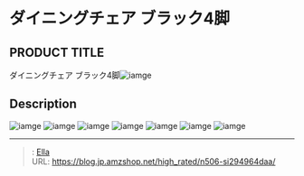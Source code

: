 # ダイニングチェア ブラック4脚


## PRODUCT TITLE 

ダイニングチェア ブラック4脚![iamge](https://b2bfiles1.gigab2b.cn/image/wkseller/7404/餐桌椅/20210711_8612def53e0442b8b9801437a1db6495.jpg)

## Description











![iamge](https://b2bfiles1.gigab2b.cn/image/wkseller/7404/餐桌椅/20210711_322857a713c429cc48dff77bbafd1f3f.jpg)
![iamge](https://b2bfiles1.gigab2b.cn/image/wkseller/7404/餐桌椅/20210711_7299b3cc236e15e3d5a71bbe80f8e4d4.jpg)
![iamge](https://b2bfiles1.gigab2b.cn/image/wkseller/7404/餐桌椅/20210711_742cbb4ee40b70b10f9cf105fd0ab891.jpg)
![iamge](https://b2bfiles1.gigab2b.cn/image/wkseller/7404/餐桌椅/20210711_934f9133a2d80596ccf06a4420a48aeb.jpg)
![iamge](https://b2bfiles1.gigab2b.cn/image/wkseller/7404/餐桌椅/20210711_8161a15f2ee20e7b635e2595e7ba4ebc.jpg)
![iamge](nan)
![iamge](nan)


---

> : [Ella](https://blog.jp.amzshop.net/)  
> URL: https://blog.jp.amzshop.net/high_rated/n506-si294964daa/  

